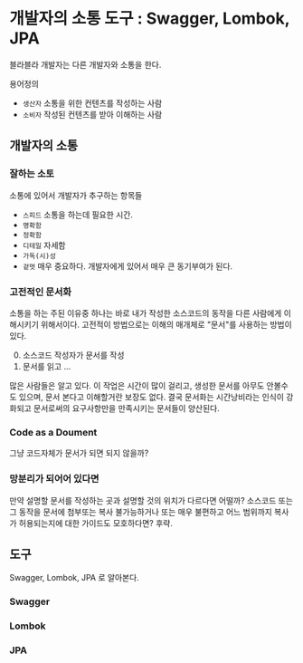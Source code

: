 # 개발자의 소통 도구 : Swagger, Lombok, JPA

블라블라
개발자는 다른 개발자와 소통을 한다. 

용어정의

- `생산자` 소통을 위한 컨텐츠를 작성하는 사람
- `소비자` 작성된 컨텐츠를 받아 이해하는 사람

## 개발자의 소통

### 잘하는 소토

소통에 있어서 개발자가 추구하는 항목들

- `스피드` 소통을 하는데 필요한 시간.
- `명확함` 
- `정확함`
- `디테일` 자세함
- `가독(시)성` 
- `겉멋` 매우 중요하다. 개발자에게 있어서 매우 큰 동기부여가 된다.

### 고전적인 문서화

소통을 하는 주된 이유중 하나는 바로 내가 작성한 소스코드의 동작을 다른 사람에게 이해시키기 위해서이다.
고전적이 방법으로는 이해의 매개체로 "문서"를 사용하는 방법이 있다.

0. 소스코드 작성자가 문서를 작성
1. 문서를 읽고 ...

많은 사람들은 알고 있다. 이 작업은 시간이 많이 걸리고, 생성한 문서를 아무도 안볼수도 있으며, 문서 본다고 이해할거란 보장도 없다. 결국 문서화는 시간낭비라는 인식이 강화되고 문서로써의 요구사항만을 만족시키는 문서들이 양산된다.

### Code as a Doument

그냥 코드자체가 문서가 되면 되지 않을까? 

### 망분리가 되어어 있다면

만약 설명할 문서를 작성하는 곳과 설명할 것의 위치가 다르다면 어떨까? 소스코드 또는 그 동작을 문서에 첨부또는 복사 불가능하거나 또는 매우 불편하고 어느 범위까지 복사가 허용되는지에 대한 가이드도 모호하다면? 후략.

## 도구

Swagger, Lombok, JPA 로 알아본다.

### Swagger

### Lombok

### JPA


